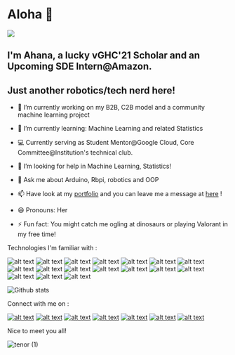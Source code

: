 # Aloha 👋

![](https://komarev.com/ghpvc/?username=ErzaTitania-2001&label=PROFILE+VISITORS&color=blue&style=flat-square)
## I'm Ahana, a lucky vGHC'21 Scholar and an Upcoming SDE Intern@Amazon.

## Just another robotics/tech nerd here!

- 🔭 I’m currently working on my B2B, C2B model and a community machine learning project
- 🌱 I’m currently learning: Machine Learning and related Statistics 
- :computer: Currently serving as Student Mentor@Google Cloud, Core Committee@Institution's technical club.
- 🤔 I’m looking for help in Machine Learning, Statistics!
- 💬 Ask me about Arduino, Rbpi, robotics and OOP 
- 📫 Have look at my [portfolio](https://ahana-pal-portfolio.netlify.app) and you can leave me a message at [here](https://email-feedback.netlify.app/) !
- 😄 Pronouns: Her

- ⚡ Fun fact: You might catch me ogling at dinosaurs or playing Valorant in my free time!

Technologies I'm familiar with : 

<!-- display the social media buttons in your README -->

![alt text][8.1]
![alt text][9.1]
![alt text][10.1]
![alt text][11.1]
![alt text][12.1]
![alt text][13.1]
![alt text][14.1]
![alt text][15.1]
![alt text][16.1]
![alt text][17.1]
![alt text][18.1]
![alt text][19.1]
![alt text][20.1]
![alt text][21.1]
![alt text][22.1]
![alt text][23.1]
![alt text][24.1]

<!-- links to social media icons -->
<!-- no need to change these -->

<!-- icons with padding -->

[8.1]:  https://img.shields.io/badge/Python-3776AB?style=for-the-badge&logo=python&logoColor=white
[9.1]: https://img.shields.io/badge/HTML5-E34F26?style=for-the-badge&logo=html5&logoColor=white
[10.1]: https://img.shields.io/badge/CSS3-1572B6?style=for-the-badge&logo=css3&logoColor=white
[11.1]: https://img.shields.io/badge/JavaScript-F7DF1E?style=for-the-badge&logo=javascript&logoColor=black
[12.1]: https://img.shields.io/badge/C%2B%2B-00599C?style=for-the-badge&logo=c%2B%2B&logoColor=white
[13.1]: https://img.shields.io/badge/Java-ED8B00?style=for-the-badge&logo=java&logoColor=white
[14.1]: https://img.shields.io/badge/Kotlin-0095D5?&style=for-the-badge&logo=kotlin&logoColor=white
[15.1]: https://img.shields.io/badge/Keras-D00000?style=for-the-badge&logo=Keras&logoColor=white
[16.1]: https://img.shields.io/badge/MySQL-00000F?style=for-the-badge&logo=mysql&logoColor=white
[17.1]: https://img.shields.io/badge/Markdown-000000?style=for-the-badge&logo=markdown&logoColor=white
[18.1]: https://img.shields.io/badge/React-20232A?style=for-the-badge&logo=react&logoColor=61DAFB
[19.1]: https://img.shields.io/badge/kubernetes-326ce5.svg?&style=for-the-badge&logo=kubernetes&logoColor=white
[20.1]: https://img.shields.io/badge/Google_Cloud-4285F4?style=for-the-badge&logo=google-cloud&logoColor=white
[21.1]: https://img.shields.io/badge/Netlify-00C7B7?style=for-the-badge&logo=netlify&logoColor=white

[22.1]: https://img.shields.io/badge/Visual_Studio_2019-5C2D91?style=for-the-badge&logo=visual%20studio&logoColor=white
[23.1]: https://img.shields.io/badge/Arduino_IDE-00979D?style=for-the-badge&logo=arduino&logoColor=white
[24.1]: https://img.shields.io/badge/Spyder-838485?style=for-the-badge&logo=spyder%20ide&logoColor=maroon

![Github stats](https://github-readme-stats.vercel.app/api?username=ErzaTitania-2001)


Connect with me on : 
<!-- display the social media buttons in your README -->

[![alt text][1.1]][1]
[![alt text][2.1]][2]
[![alt text][3.1]][3]
[![alt text][4.1]][4]
[![alt text][5.1]][5]
[![alt text][6.1]][6]
[![alt text][7.1]][7]

<!-- links to social media icons -->
<!-- no need to change these -->

<!-- icons with padding -->

[1.1]:  https://img.shields.io/badge/LinkedIn-0077B5?style=for-the-badge&logo=linkedin&logoColor=white
[2.1]: https://img.shields.io/badge/Discord-7289DA?style=for-the-badge&logo=discord&logoColor=white
[3.1]: https://img.shields.io/badge/Instagram-E4405F?style=for-the-badge&logo=instagram&logoColor=white
[4.1]: https://img.shields.io/badge/Twitter-1DA1F2?style=for-the-badge&logo=twitter&logoColor=white
[5.1]: https://img.shields.io/badge/Facebook-1877F2?style=for-the-badge&logo=facebook&logoColor=white
[6.1]: https://img.shields.io/badge/Qwiklabs-Google--Cloud-red
[7.1]: https://img.shields.io/badge/-Hackerrank-2EC866?style=for-the-badge&logo=HackerRank&logoColor=white
<!-- links to your social media accounts -->
<!-- update these accordingly -->

[1]: https://www.linkedin.com/in/ahana-pal-5852771b2/
[2]: https://discord.com/users/625172911212462091/
[3]: https://www.instagram.com/ahoyahana/
[4]: https://twitter.com/Toothpi56823329
[5]: https://www.facebook.com/ahana.pal.710
[6]: https://www.qwiklabs.com/public_profiles/427132e0-e5f7-47b7-ae31-9d0a9071e5e7
[7]: https://www.hackerrank.com/lohoripal2001 



Nice to meet you all! 

![tenor (1)](https://user-images.githubusercontent.com/59911272/121473014-a6e75300-c9df-11eb-8007-2f3d216f47af.gif)
